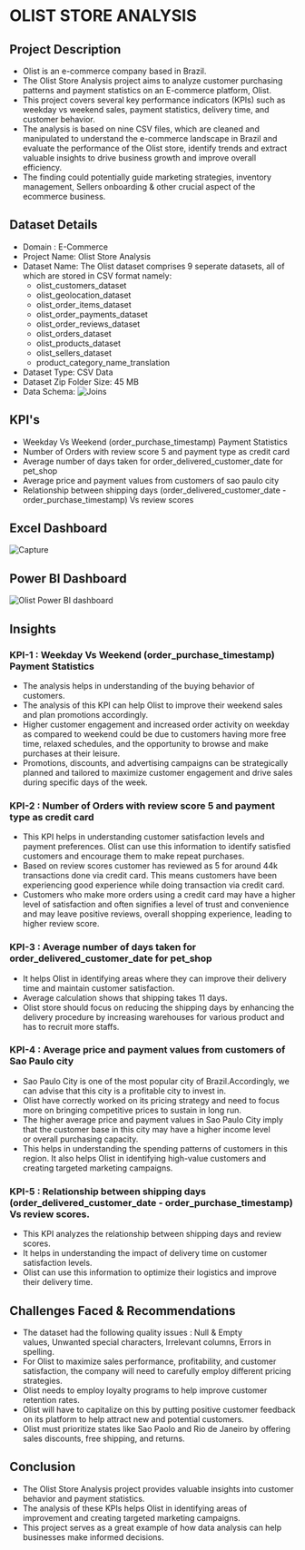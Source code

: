 # OLIST STORE ANALYSIS

## Project Description

- Olist is an e-commerce company based in Brazil.
- The Olist Store Analysis project aims to analyze customer purchasing patterns and payment statistics on an E-commerce platform, Olist.
- This project covers several key performance indicators (KPIs) such as weekday vs weekend sales, payment statistics, delivery time, and customer behavior.
- The analysis is based on nine CSV files, which are cleaned and manipulated to understand the e-commerce landscape in Brazil and evaluate the performance of the Olist store, identify trends and extract valuable insights to drive business growth and improve overall efficiency.
- The finding could potentially guide marketing strategies, inventory management, Sellers onboarding & other crucial aspect of the ecommerce business.

## Dataset Details

- Domain : E-Commerce
- Project Name: Olist Store Analysis
- Dataset Name: The Olist dataset comprises 9 seperate datasets, all of which are stored in CSV format namely:
   - olist_customers_dataset 
   - olist_geolocation_dataset
   - olist_order_items_dataset
   - olist_order_payments_dataset
   - olist_order_reviews_dataset
   - olist_orders_dataset
   - olist_products_dataset
   - olist_sellers_dataset
   - product_category_name_translation
- Dataset Type: CSV Data
- Dataset Zip Folder Size: 45 MB
- Data Schema:
  ![Joins](https://github.com/Sruthi-Suresh22/OLIST_Store_Analysis/assets/162356465/aa6ac411-b59d-4b7b-8373-965e9ec47e59)

## KPI's

- Weekday Vs Weekend (order_purchase_timestamp) Payment Statistics
- Number of Orders with review score 5 and payment type as credit card
- Average number of days taken for order_delivered_customer_date for pet_shop
- Average price and payment values from customers of sao paulo city
- Relationship between shipping days (order_delivered_customer_date - order_purchase_timestamp) Vs review scores

## Excel Dashboard

![Capture](https://github.com/Sruthi-Suresh22/OLIST_Store_Analysis/assets/162356465/a9132e41-457a-4e6d-b3d3-03cddbbf4d81)

## Power BI Dashboard

![Olist Power BI dashboard](https://github.com/Sruthi-Suresh22/OLIST_Store_Analysis/assets/162356465/01cea9f5-50fd-4ffb-9ab0-73b3c97206d0)

## Insights

### KPI-1 : Weekday Vs Weekend (order_purchase_timestamp) Payment Statistics

- The analysis helps in understanding of the buying behavior of customers.
- The analysis of this KPI can help Olist to improve their weekend sales and plan promotions accordingly.
- Higher customer engagement and increased order activity on weekday as compared to weekend could be due to customers having more free time, relaxed schedules, and the opportunity to browse and make purchases at their leisure.
- Promotions, discounts, and advertising campaigns can be strategically planned and tailored to maximize customer engagement and drive sales during specific days of the week.

### KPI-2 : Number of Orders with review score 5 and payment type as credit card

- This KPI helps in understanding customer satisfaction levels and payment preferences. Olist can use this information to identify satisfied customers and encourage them to make repeat purchases.
- Based on review scores customer has reviewed as 5 for around 44k transactions done via credit card. This means customers have been experiencing good experience while doing transaction via credit card.
- Customers who make more orders using a credit card may have a higher level of satisfaction and often signifies a level of trust and convenience and may leave positive reviews, overall shopping experience, leading to higher review score.

### KPI-3 : Average number of days taken for order_delivered_customer_date for pet_shop

- It helps Olist in identifying areas where they can improve their delivery time and maintain customer satisfaction.
- Average calculation shows that shipping takes 11 days.
- Olist store should focus on reducing the shipping days by enhancing the delivery procedure by increasing warehouses for various product and has to recruit more staffs.

### KPI-4 : Average price and payment values from customers of Sao Paulo city

- Sao Paulo City is one of the most popular city of Brazil.Accordingly, we can advise that this city is a profitable city to invest in.
- Olist have correctly worked on its pricing strategy and need to focus more on bringing competitive prices to sustain in long run.
- The higher average price and payment values in Sao Paulo City imply that the customer base in this city may have a higher income level or overall purchasing capacity.
- This helps in understanding the spending patterns of customers in this region. It also helps Olist in identifying high-value customers and creating targeted marketing campaigns.

### KPI-5 : Relationship between shipping days (order_delivered_customer_date - order_purchase_timestamp) Vs review scores.

- This KPI analyzes the relationship between shipping days and review scores. 
- It helps in understanding the impact of delivery time on customer satisfaction levels. 
- Olist can use this information to optimize their logistics and improve their delivery time.
 
## Challenges Faced & Recommendations

- The dataset had the following quality issues : Null & Empty values, Unwanted special characters, Irrelevant columns, Errors in spelling.
- For Olist to maximize sales performance, profitability, and customer satisfaction, the company will need to carefully employ different pricing strategies.
- Olist needs to employ loyalty programs to help improve customer retention rates.
- Olist will have to capitalize on this by putting positive customer feedback on its platform to help attract new and potential customers.
- Olist must prioritize states like Sao Paolo and Rio de Janeiro by offering sales discounts, free shipping, and returns.

## Conclusion

- The Olist Store Analysis project provides valuable insights into customer behavior and payment statistics.
- The analysis of these KPIs helps Olist in identifying areas of improvement and creating targeted marketing campaigns.
- This project serves as a great example of how data analysis can help businesses make informed decisions.
